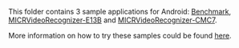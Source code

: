 This folder contains 3 sample applications for Android: [Benchmark](../../README.md#benchmark), [MICRVideoRecognizer-E13B](../../README.md#Sample-applications-Video-Recognizer-e13b) and [MICRVideoRecognizer-CMC7](../../README.md#Sample-applications-Video-Recognizer-cmc7).

More information on how to try these samples could be found [here](../../README.md#Sample-applications-Trying-the-samples-Android).
